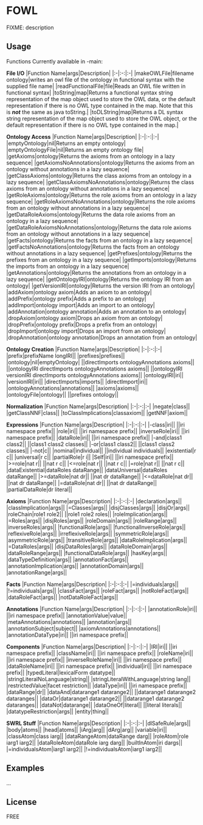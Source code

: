 # FOWL
FIXME: description
## Usage
Functions Currently available in -main:

**File I/O**
|Function Name|args|Description|
|:-|:-:|:-|
|makeOWLFile|filename ontology|writes an owl file of the ontology in functional syntax with the supplied file name|
|readFunctionalFile|file|Reads an OWL file written in functional syntax|
|toString|map|Returns a functional syntax string representation of the map object used to store the OWL data, or the default representation if there is no OWL type contained in the map. Note that this is __*not*__ the same as java toString.|
|toDLString|map|Returns a DL syntax string representation of the map object used to store the OWL object, or the default representation if there is no OWL type contained in the map.|

**Ontology Access**
|Function Name|args|Description|
|:-|:-:|:-|
|emptyOntology|nil|Returns an empty ontology|
|emptyOntologyFile|nil|Returns an empty ontology file|
|getAxioms|ontology|Returns the axioms from an ontology in a lazy sequence|
|getAxiomsNoAnnotations|ontology|Returns the axioms from an ontology without annotations in a lazy sequence|
|getClassAxioms|ontology|Returns the class axioms from an ontology in a lazy sequence|
|getClassAxiomsNoAnnotations|ontology|Returns the class axioms from an ontology without annotations in a lazy sequence|
|getRoleAxioms|ontology|Returns the role axioms from an ontology in a lazy sequence|
|getRoleAxiomsNoAnnotations|ontology|Returns the role axioms from an ontology without annotations in a lazy sequence|
|getDataRoleAxioms|ontology|Returns the data role axioms from an ontology in a lazy sequence|
|getDataRoleAxiomsNoAnnotations|ontology|Returns the data role axioms from an ontology without annotations in a lazy sequence|
|getFacts|ontology|Returns the facts from an ontology in a lazy sequence|
|getFactsNoAnnotations|ontology|Returns the facts from an ontology without annotations in a lazy sequence|
|getPrefixes|ontology|Returns the prefixes from an ontology in a lazy sequence|
|getImports|ontology|Returns the imports from an ontology in a lazy sequence|
|getAnnotations|ontology|Returns the annotations from an ontology in a lazy sequence|
|getOntologyIRI|ontology|Returns the ontology IRI from an ontology|
|getVersionIRI|ontology|Returns the version IRI from an ontology|
|addAxiom|ontology axiom|Adds an axiom to an ontology|
|addPrefix|ontology prefix|Adds a prefix to an ontology|
|addImport|ontology import|Adds an import to an ontology|
|addAnnotation|ontology annotation|Adds an annotation to an ontology|
|dropAxiom|ontology axiom|Drops an axiom from an ontology|
|dropPrefix|ontology prefix|Drops a prefix from an ontology|
|dropImport|ontology import|Drops an import from an ontology|
|dropAnnotation|ontology annotation|Drops an annotation from an ontology|

**Ontology Creation**
|Function Name|args|Description|
|:-|:-:|:-|
|prefix|prefixName longIRI|| 
|prefixes|prefixes|| 
|ontology|nil|emptyOntology|
||directImports ontologyAnnotations axioms||
||ontologyIRI directImports ontologyAnnotations axioms||
||ontologyIRI versionIRI directImports ontologyAnnotations axioms||
|ontologyIRI|iri|| 
|versionIRI|iri|| 
|directImports|imports|| 
|directImport|iri|| 
|ontologyAnnotations|annotations|| 
|axioms|axioms|| 
|ontologyFile|ontology||
||prefixes ontology||

**Normalization**
|Function Name|args|Description|
|:-|:-:|:-|
|negate|class|| 
|getClassNNF|class|| 
|toClassImplications|classaxiom|| 
|getNNF|axiom|| 

**Expressions**
|Function Name|args|Description|
|:-|:-:|:-|
|-class|iri||
||iri namespace prefix||
|role|iri||
||iri namespace prefix||
|inverseRole|iri||
||iri namespace prefix||
|dataRole|iri||
||iri namespace prefix||
|-and|class1 class2||
||class1 class2 classes||
|-or|class1 class2||
||class1 class2 classes||
|-not|c||
|nominal|individual||
||individual individuals||
|existential|r c||
|universal|r c||
|partialRole|r i||
|Self|iri||
||iri namespace prefix||
|>=role|nat r||
||nat r c||
|<=role|nat r||
||nat r c||
|=role|nat r||
||nat r c||
|dataExistential|dataRoles dataRange||
|dataUniversal|dataRoles dataRange||
|>=dataRole|nat dr||
||nat dr dataRange||
|<=dataRole|nat dr||
||nat dr dataRange||
|=dataRole|nat dr||
||nat dr dataRange||
|partialDataRole|dr literal||

**Axioms**
|Function Name|args|Description|
|:-|:-:|:-|
|declaration|args||
|classImplication|args||
|=Classes|args||
|disjClasses|args||
|disjOr|args||
|roleChain|role1 role2||
||role1 role2 roles||
|roleImplication|args||
|=Roles|args||
|disjRoles|args||
|roleDomain|args||
|roleRange|args||
|inverseRoles|args||
|functionalRole|args||
|functionalInverseRole|args||
|reflexiveRole|args||
|irreflexiveRole|args||
|symmetricRole|args||
|asymmetricRole|args||
|transitiveRole|args||
|dataRoleImplication|args||
|=DataRoles|args||
|disjDataRoles|args||
|dataRoleDomain|args||
|dataRoleRange|args||
|functionalDataRole|args||
|hasKey|args||
|dataTypeDefinition|args||
|annotationFact|args||
|annotationImplication|args||
|annotationDomain|args||
|annotationRange|args||

**Facts**
|Function Name|args|Description|
|:-|:-:|:-|
|=individuals|args||
|!=individuals|args||
|classFact|args||
|roleFact|args||
|notRoleFact|args||
|dataRoleFact|args||
|notDataRoleFact|args||

**Annotations**
|Function Name|args|Description|
|:-|:-:|:-|
|annotationRole|iri||
||iri namespace prefix||
|annotationValue|value||
|metaAnnotations|annotations||
|annotation|args||
|annotationSubject|subject||
|axiomAnnotations|annotations||
|annotationDataType|iri||
||iri namespace prefix||

**Components**
|Function Name|args|Description|
|:-|:-:|:-|
|IRI|iri||
||iri namespace prefix||
|className|iri||
||iri namespace prefix||
|roleName|iri||
||iri namespace prefix||
|inverseRoleName|iri||
||iri namespace prefix||
|dataRoleName|iri||
||iri namespace prefix||
|individual|iri||
||iri namespace prefix||
|typedLiteral|lexicalForm datatype||
|stringLiteralNoLanguage|string||
|stringLiteralWithLanguage|string lang||
|restrictedValue|facet restriction||
|dataType|iri||
||iri namespace prefix||
|dataRange|dr||
|dataAnd|datarange1 datarange2||
||datarange1 datarange2 dataranges||
|dataOr|datarange1 datarange2||
||datarange1 datarange2 dataranges||
|dataNot|datarange||
|dataOneOf|literal||
||literal literals||
|datatypeRestriction|args||
|entity|thing||

**SWRL Stuff**
|Function Name|args|Description|
|:-|:-:|:-|
|dlSafeRule|args||
|body|atoms||
|head|atoms|| 
|iArg|arg|| 
|dArg|arg|| 
|variable|iri|| 
|classAtom|class iarg|| 
|dataRangeAtom|dataRange darg|| 
|roleAtom|role iarg1 iarg2|| 
|dataRoleAtom|dataRole iarg darg|| 
|builtInAtom|iri dargs|| 
|=individualsAtom|iarg1 iarg2|| 
|!=individualsAtom|iarg1 iarg2||

## Examples
...
## License
FREE
